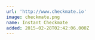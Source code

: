 ```yaml
---
url: 'http://www.checkmate.io'
image: checkmate.png
name: Instant Checkmate
added: 2015-02-28T02:42:06.000Z
---
```

